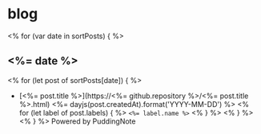 # blog

<% for (var date in sortPosts) { %>
## <%= date %>
<% for (let post of sortPosts[date]) { %>
* [<%= post.title %>](https://<%= github.repository %>/<%= post.title %>.html) <%= dayjs(post.createdAt).format('YYYY-MM-DD') %> <% for (let label of post.labels) { %> `<%= label.name %>` <% } %>
<% } %>
<% } %>
Powered by PuddingNote

 
  